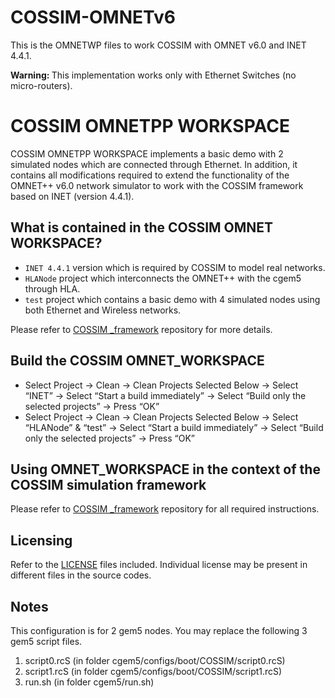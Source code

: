 # COSSIM-OMNETv6
This is the OMNETWP files to work COSSIM with OMNET v6.0 and INET 4.4.1. 

<b>Warning: </b> This implementation works only with Ethernet Switches (no micro-routers).

# COSSIM OMNETPP WORKSPACE 

COSSIM OMNETPP WORKSPACE implements a basic demo with 2 simulated nodes which are connected through Ethernet. In addition, it contains all modifications required to extend the functionality of the OMNET++ v6.0 network simulator to work with the COSSIM framework based on INET (version 4.4.1).

## What is contained in the COSSIM OMNET WORKSPACE?

- `INET 4.4.1` version which is required by COSSIM to model real networks. 
- `HLANode` project which interconnects the OMNET++ with the cgem5 through HLA.
- `test` project which contains a basic demo with 4 simulated nodes using both Ethernet and Wireless networks. 

Please refer to [COSSIM _framework](https://github.com/H2020-COSSIM/COSSIM_framework) repository for more details.


## Build the COSSIM OMNET_WORKSPACE

- Select Project -> Clean -> Clean Projects Selected Below -> Select “INET” -> Select “Start a build immediately” -> Select “Build only the selected projects” -> Press “OK”
- Select Project -> Clean -> Clean Projects Selected Below -> Select “HLANode” & “test” -> Select “Start a build immediately” -> Select “Build only the selected projects” -> Press “OK”

## Using OMNET_WORKSPACE in the context of the COSSIM simulation framework

Please refer to [COSSIM _framework](https://github.com/H2020-COSSIM/COSSIM_framework) repository for all required instructions.

## Licensing

Refer to the [LICENSE](LICENSE) files included. Individual license may be present in different files in the source codes.

## Notes 

This configuration is for 2 gem5 nodes. You may replace the following 3 gem5 script files.
1) script0.rcS (in folder cgem5/configs/boot/COSSIM/script0.rcS)
2) script1.rcS (in folder cgem5/configs/boot/COSSIM/script1.rcS)
3) run.sh      (in folder cgem5/run.sh)
